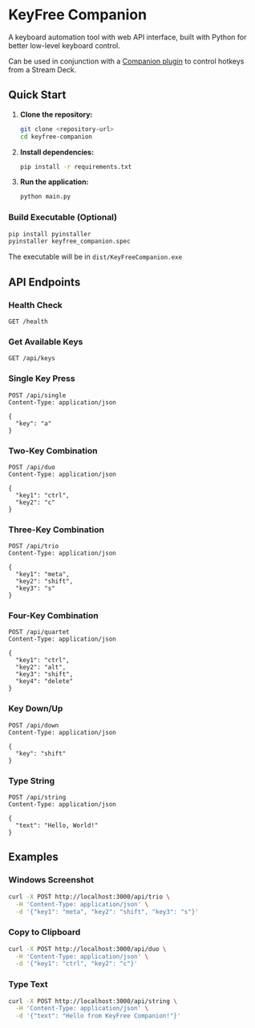 # KeyFree Companion

A keyboard automation tool with web API interface, built with Python for better low-level keyboard control.

Can be used in conjunction with a [Companion plugin](https://github.com/nerif-tafu/companion-module-keyfree-companion) to control hotkeys from a Stream Deck.

## Quick Start

1. **Clone the repository:**
   ```bash
   git clone <repository-url>
   cd keyfree-companion
   ```

2. **Install dependencies:**
   ```bash
   pip install -r requirements.txt
   ```

3. **Run the application:**
   ```bash
   python main.py
   ```

### Build Executable (Optional)
```bash
pip install pyinstaller
pyinstaller keyfree_companion.spec
```
The executable will be in `dist/KeyFreeCompanion.exe`

## API Endpoints

### Health Check
```http
GET /health
```

### Get Available Keys
```http
GET /api/keys
```

### Single Key Press
```http
POST /api/single
Content-Type: application/json

{
  "key": "a"
}
```

### Two-Key Combination
```http
POST /api/duo
Content-Type: application/json

{
  "key1": "ctrl",
  "key2": "c"
}
```

### Three-Key Combination
```http
POST /api/trio
Content-Type: application/json

{
  "key1": "meta",
  "key2": "shift", 
  "key3": "s"
}
```

### Four-Key Combination
```http
POST /api/quartet
Content-Type: application/json

{
  "key1": "ctrl",
  "key2": "alt",
  "key3": "shift",
  "key4": "delete"
}
```

### Key Down/Up
```http
POST /api/down
Content-Type: application/json

{
  "key": "shift"
}
```

### Type String
```http
POST /api/string
Content-Type: application/json

{
  "text": "Hello, World!"
}
```

## Examples

### Windows Screenshot
```bash
curl -X POST http://localhost:3000/api/trio \
  -H 'Content-Type: application/json' \
  -d '{"key1": "meta", "key2": "shift", "key3": "s"}'
```

### Copy to Clipboard
```bash
curl -X POST http://localhost:3000/api/duo \
  -H 'Content-Type: application/json' \
  -d '{"key1": "ctrl", "key2": "c"}'
```

### Type Text
```bash
curl -X POST http://localhost:3000/api/string \
  -H 'Content-Type: application/json' \
  -d '{"text": "Hello from KeyFree Companion!"}'
```
